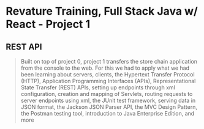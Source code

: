 # Revature Training, Full Stack Java w/ React - Project 1

## REST API 

>Built on top of project 0, project 1 transfers the store chain application from the console to the web. For this we had to apply what we had been learning about servers, clients, the Hypertext Transfer Protocol (HTTP), Application Programming Interfaces (APIs), Representational State Transfer (REST) APIs, setting up endpoints through xml configuration, creation and mapping of Servlets, routing requests to server endpoints using xml, the JUnit test framework, serving data in JSON format, the Jackson JSON Parser API, the MVC Design Pattern, the Postman testing tool, introduction to Java Enterprise Edition, and more








